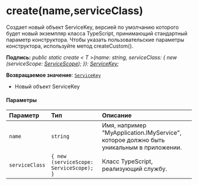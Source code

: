# <a name="createnameserviceclass"></a>create(name,serviceClass)




Создает новый объект ServiceKey, версией по умолчанию которого будет новый экземпляр класса TypeScript, принимающий стандартный параметр конструктора. Чтобы указать пользовательские параметры конструктора, используйте метод createCustom().

**Подпись:** _public static create < T >(name: string, serviceClass: { new (serviceScope: [ServiceScope](../sp-core-library/servicescope.md)); }): [ServiceKey](../sp-core-library/servicekey.md)<T>;_

**Возвращаемое значение**: [`ServiceKey`](../sp-core-library/servicekey.md)<T>



- Новый объект ServiceKey

#### <a name="parameters"></a>Параметры


| Параметр    | Тип    | Описание |
|:-------------|:---------------|:------------|
| `name`    | `string` | Имя, например "MyApplication.IMyService", которое должно быть уникальным в приложении. |
| `serviceClass`    | `{ new (serviceScope: ServiceScope); }` | Класс TypeScript, реализующий службу. |


